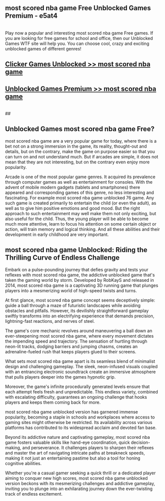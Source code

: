 ## most scored nba game Free Unblocked Games Premium - e5at4 <br>
<br>
Play now a popular and interesting most scored nba game Free games. If you are looking for free games for school and office, then our Unblocked Games WTF site will help you. You can choose cool, crazy and exciting unblocked games of different genres!


##  [Clicker Games Unblocked >> most scored nba game](http://freeplayer.one?title=most_scored_nba_game&ref=04)

##  [Unblocked Games Premium >> most scored nba game](http://freeplayer.one?title=most_scored_nba_game&ref=04)
  <br>
  ##



## Unblocked Games most scored nba game Free?

most scored nba game are a very popular game for today, where there is a bet not on a strong immersion in the game, its reality, thought-out and details, but on the contrary, make the game on purpose easier so that you can turn on and not understand much. But if arcades are simple, it does not mean that they are not interesting, but on the contrary even enjoy more popularity.

Arcade is one of the most popular game genres. It acquired its prevalence through computer games as well as entertainment for consoles. With the advent of mobile modern gadgets (tablets and smartphones) there appeared and corresponding games of this genre, no less interesting and fascinating. For example most scored nba game unblocked 76 game. Any such game is created primarily to entertain the child (or even the adult), as well as to give him positive emotions and good mood. But the right approach to such entertainment may well make them not only exciting, but also useful for the child. Thus, the young player will be able to become much more attentive, learn to focus his attention on some certain object or action, will train memory and logical thinking. And all these abilities and their development in early childhood are very important.

##  most scored nba game Unblocked: Riding the Thrilling Curve of Endless Challenge

Embark on a pulse-pounding journey that defies gravity and tests your reflexes with most scored nba game, the addictive unblocked game that's taken the gaming world by storm. Developed by RobKayS and released in 2014, most scored nba game is a captivating 3D running game that plunges players into a mesmerizing world of high-speed twists and turns.

At first glance, most scored nba game concept seems deceptively simple: guide a ball through a maze of futuristic landscapes while avoiding obstacles and pitfalls. However, its devilishly straightforward gameplay swiftly transforms into an electrifying experience that demands precision, lightning-fast reactions, and nerves of steel.

The game's core mechanic revolves around maneuvering a ball down an ever-steepening most scored nba game, where every movement dictates the impending speed and trajectory. The sensation of hurtling through neon-lit tracks, dodging barriers and jumping chasms, creates an adrenaline-fueled rush that keeps players glued to their screens.

What sets most scored nba game apart is its seamless blend of minimalist design and challenging gameplay. The sleek, neon-infused visuals coupled with an entrancing electronic soundtrack create an immersive atmosphere that pulls players deeper into the games hypnotic grip.

Moreover, the game's infinite procedurally generated levels ensure that each attempt feels fresh and unpredictable. This endless variety, combined with escalating difficulty, guarantees an ongoing challenge that hooks players and keeps them coming back for more.

most scored nba game unblocked version has garnered immense popularity, becoming a staple in schools and workplaces where access to gaming sites might otherwise be restricted. Its availability across various platforms has contributed to its widespread acclaim and devoted fan base.

Beyond its addictive nature and captivating gameplay, most scored nba game fosters valuable skills like hand-eye coordination, quick decision-making, and perseverance. It challenges players to sharpen their reflexes and master the art of navigating intricate paths at breakneck speeds, making it not just an entertaining pastime but also a tool for honing cognitive abilities.

Whether you're a casual gamer seeking a quick thrill or a dedicated player aiming to conquer new high scores, most scored nba game unblocked version beckons with its mesmerizing challenges and addictive gameplay, inviting you to plunge into an exhilarating journey down the ever-twisting track of endless excitement.